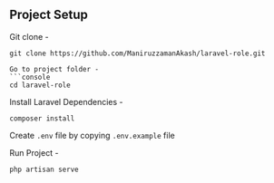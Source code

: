 ## Project Setup
Git clone -
```console
git clone https://github.com/ManiruzzamanAkash/laravel-role.git

Go to project folder -
```console
cd laravel-role
```
Install Laravel Dependencies -
```console
composer install
```
Create `.env` file by copying `.env.example` file

Run Project -
```php
php artisan serve
```
